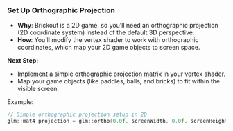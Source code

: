 
### **Set Up Orthographic Projection**

*   **Why**: Brickout is a 2D game, so you’ll need an orthographic projection (2D coordinate system) instead of the default 3D perspective.
*   **How**: You’ll modify the vertex shader to work with orthographic coordinates, which map your 2D game objects to screen space.

**Next Step:**

*   Implement a simple orthographic projection matrix in your vertex shader.
*   Map your game objects (like paddles, balls, and bricks) to fit within the visible screen.

Example:

```c
// Simple orthographic projection setup in 2D
glm::mat4 projection = glm::ortho(0.0f, screenWidth, 0.0f, screenHeight);
```
